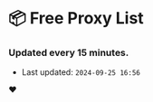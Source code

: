 # :package: Free Proxy List
### Updated every 15 minutes.

- Last updated: `2024-09-25 16:56`

:heart:
